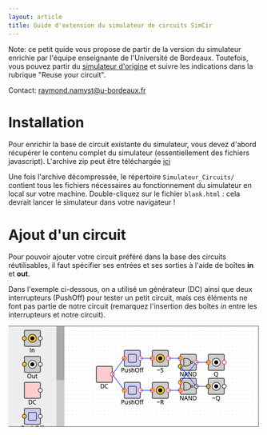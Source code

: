 ```yaml
---
layout: article
title: Guide d'extension du simulateur de circuits SimCir
---
```


Note: ce petit quide vous propose de partir de la version du simulateur enrichie
par l'équipe enseignante de l'Université de Bordeaux. Toutefois, vous pouvez partir
du [simulateur d'origine](https://kazuhikoarase.github.io/simcirjs/) et suivre les indications
dans la rubrique "Reuse your circuit".

Contact: [raymond.namyst@u-bordeaux.fr](mailto:raymond.namyst@u-bordeaux.fr)

# Installation

Pour enrichir la base de circuit existante du simulateur, vous devez d'abord récupérer le contenu
complet du simulateur (essentiellement des fichiers javascript).
L'archive zip peut être téléchargée [ici](Simulateur_Circuits.zip)

Une fois l'archive décompressée, le répertoire `Simulateur_Circuits/` contient tous les fichiers
nécessaires au fonctionnement du simulateur en local sur votre machine.
Double-cliquez sur le fichier `blank.html` : cela devrait lancer le simulateur dans votre navigateur !

# Ajout d'un circuit

Pour pouvoir ajouter votre circuit préféré dans la base des circuits réutilisables,
il faut spécifier ses entrées et ses sorties à l'aide de boîtes **in** et **out**.

Dans l'exemple ci-dessous, on a utilisé un générateur (DC) ainsi que deux interrupteurs
(PushOff) pour tester un petit circuit, mais ces éléments ne font pas partie de notre circuit (remarquez l'insertion des boîtes *in* entre les interrupteurs et notre circuit).

![image1](in-et-out.png)




